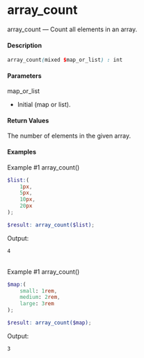 # array_count

array_count — Count all elements in an array.

#### __Description__

```scss
array_count(mixed $map_or_list) : int
```

#### __Parameters__
map_or_list
- Initial (map or list).

#### __Return Values__
The number of elements in the given array.


#### __Examples__
Example #1 array_count()
```scss
$list:(
    1px,
    5px,
    10px,
    20px
);

$result: array_count($list);
```
Output:
```scss
4
```
\
Example #1 array_count()
```scss
$map:(
    small: 1rem,
    medium: 2rem,
    large: 3rem
);

$result: array_count($map);
```
Output:
```scss
3
```